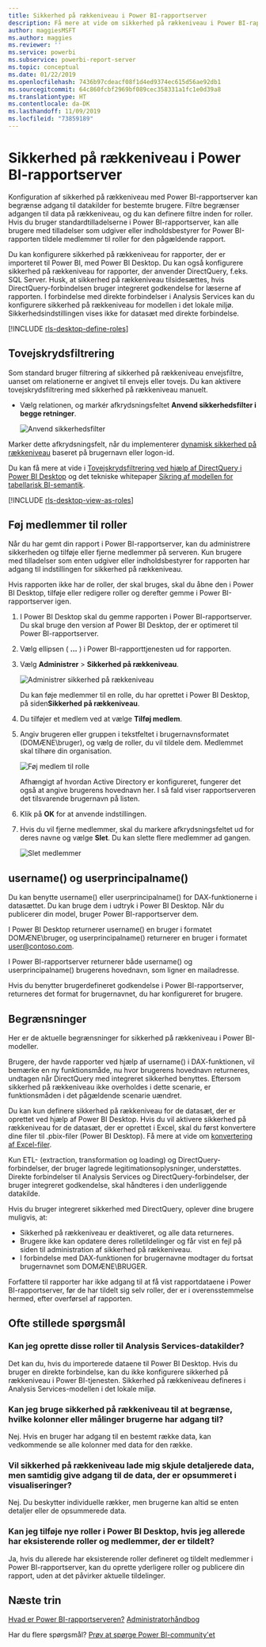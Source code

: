```yaml
---
title: Sikkerhed på rækkeniveau i Power BI-rapportserver
description: Få mere at vide om sikkerhed på rækkeniveau i Power BI-rapportserver.
author: maggiesMSFT
ms.author: maggies
ms.reviewer: ''
ms.service: powerbi
ms.subservice: powerbi-report-server
ms.topic: conceptual
ms.date: 01/22/2019
ms.openlocfilehash: 7436b97cdeacf08f1d4ed9374ec615d56ae92db1
ms.sourcegitcommit: 64c860fcbf2969bf089cec358331a1fc1e0d39a8
ms.translationtype: HT
ms.contentlocale: da-DK
ms.lasthandoff: 11/09/2019
ms.locfileid: "73859189"
---
```

# <a name="row-level-security-rls-in-power-bi-report-server"></a>Sikkerhed på rækkeniveau i Power BI-rapportserver

Konfiguration af sikkerhed på rækkeniveau med Power BI-rapportserver kan begrænse adgang til datakilder for bestemte brugere. Filtre begrænser adgangen til data på rækkeniveau, og du kan definere filtre inden for roller.  Hvis du bruger standardtilladelserne i Power BI-rapportserver, kan alle brugere med tilladelser som udgiver eller indholdsbestyrer for Power BI-rapporten tildele medlemmer til roller for den pågældende rapport.    

Du kan konfigurere sikkerhed på rækkeniveau for rapporter, der er importeret til Power BI, med Power BI Desktop. Du kan også konfigurere sikkerhed på rækkeniveau for rapporter, der anvender DirectQuery, f.eks. SQL Server.  Husk, at sikkerhed på rækkeniveau tilsidesættes, hvis DirectQuery-forbindelsen bruger integreret godkendelse for læserne af rapporten. I forbindelse med direkte forbindelser i Analysis Services kan du konfigurere sikkerhed på rækkeniveau for modellen i det lokale miljø. Sikkerhedsindstillingen vises ikke for datasæt med direkte forbindelse. 

[!INCLUDE [rls-desktop-define-roles](../includes/rls-desktop-define-roles.md)]

## <a name="bidirectional-cross-filtering"></a>Tovejskrydsfiltrering

Som standard bruger filtrering af sikkerhed på rækkeniveau envejsfiltre, uanset om relationerne er angivet til envejs eller tovejs. Du kan aktivere tovejskrydsfiltrering med sikkerhed på rækkeniveau manuelt.

- Vælg relationen, og markér afkrydsningsfeltet **Anvend sikkerhedsfilter i begge retninger**. 

    ![Anvend sikkerhedsfilter](media/row-level-security-report-server/rls-apply-security-filter.png)

Marker dette afkrydsningsfelt, når du implementerer [dynamisk sikkerhed på rækkeniveau](https://docs.microsoft.com/analysis-services/tutorial-tabular-1200/supplemental-lesson-implement-dynamic-security-by-using-row-filters) baseret på brugernavn eller logon-id. 

Du kan få mere at vide i [Tovejskrydsfiltrering ved hjælp af DirectQuery i Power BI Desktop](../desktop-bidirectional-filtering.md) og det tekniske whitepaper [Sikring af modellen for tabellarisk BI-semantik](https://download.microsoft.com/download/D/2/0/D20E1C5F-72EA-4505-9F26-FEF9550EFD44/Securing%20the%20Tabular%20BI%20Semantic%20Model.docx).

[!INCLUDE [rls-desktop-view-as-roles](../includes/rls-desktop-view-as-roles.md)]


## <a name="add-members-to-roles"></a>Føj medlemmer til roller 

Når du har gemt din rapport i Power BI-rapportserver, kan du administrere sikkerheden og tilføje eller fjerne medlemmer på serveren. Kun brugere med tilladelser som enten udgiver eller indholdsbestyrer for rapporten har adgang til indstillingen for sikkerhed på rækkeniveau.

 Hvis rapporten ikke har de roller, der skal bruges, skal du åbne den i Power BI Desktop, tilføje eller redigere roller og derefter gemme i Power BI-rapportserver igen. 

1. I Power BI Desktop skal du gemme rapporten i Power BI-rapportserver. Du skal bruge den version af Power BI Desktop, der er optimeret til Power BI-rapportserver.
2. Vælg ellipsen ( **...** ) i Power BI-rapporttjenesten ud for rapporten. 

3. Vælg **Administrer** > **Sikkerhed på rækkeniveau**. 

     ![Administrer sikkerhed på rækkeniveau](media/row-level-security-report-server/power-bi-report-server-rls-dialog.png)

    Du kan føje medlemmer til en rolle, du har oprettet i Power BI Desktop, på siden**Sikkerhed på rækkeniveau**.

5. Du tilføjer et medlem ved at vælge **Tilføj medlem**.

1. Angiv brugeren eller gruppen i tekstfeltet i brugernavnsformatet (DOMÆNE\bruger), og vælg de roller, du vil tildele dem. Medlemmet skal tilhøre din organisation.   

    ![Føj medlem til rolle](media/row-level-security-report-server/power-bi-report-server-add-members.png)

    Afhængigt af hvordan Active Directory er konfigureret, fungerer det også at angive brugerens hovednavn her. I så fald viser rapportserveren det tilsvarende brugernavn på listen.

1. Klik på **OK** for at anvende indstillingen.   

8. Hvis du vil fjerne medlemmer, skal du markere afkrydsningsfeltet ud for deres navne og vælge **Slet**.  Du kan slette flere medlemmer ad gangen. 

    ![Slet medlemmer](media/row-level-security-report-server/power-bi-report-server-delete-members.png)


## <a name="username-and-userprincipalname"></a>username() og userprincipalname()

Du kan benytte username() eller userprincipalname() for DAX-funktionerne i datasættet. Du kan bruge dem i udtryk i Power BI Desktop. Når du publicerer din model, bruger Power BI-rapportserver dem.

I Power BI Desktop returnerer username() en bruger i formatet DOMÆNE\bruger, og userprincipalname() returnerer en bruger i formatet user@contoso.com.

I Power BI-rapportserver returnerer både username() og userprincipalname() brugerens hovednavn, som ligner en mailadresse.

Hvis du benytter brugerdefineret godkendelse i Power BI-rapportserver, returneres det format for brugernavnet, du har konfigureret for brugere.  

## <a name="limitations"></a>Begrænsninger 

Her er de aktuelle begrænsninger for sikkerhed på rækkeniveau i Power BI-modeller. 

Brugere, der havde rapporter ved hjælp af username() i DAX-funktionen, vil bemærke en ny funktionsmåde, nu hvor brugerens hovednavn returneres, undtagen når DirectQuery med integreret sikkerhed benyttes.  Eftersom sikkerhed på rækkeniveau ikke overholdes i dette scenarie, er funktionsmåden i det pågældende scenarie uændret.

Du kan kun definere sikkerhed på rækkeniveau for de datasæt, der er oprettet ved hjælp af Power BI Desktop. Hvis du vil aktivere sikkerhed på rækkeniveau for de datasæt, der er oprettet i Excel, skal du først konvertere dine filer til .pbix-filer (Power BI Desktop). Få mere at vide om [konvertering af Excel-filer](../desktop-import-excel-workbooks.md).

Kun ETL- (extraction, transformation og loading) og DirectQuery-forbindelser, der bruger lagrede legitimationsoplysninger, understøttes. Direkte forbindelser til Analysis Services og DirectQuery-forbindelser, der bruger integreret godkendelse, skal håndteres i den underliggende datakilde. 

Hvis du bruger integreret sikkerhed med DirectQuery, oplever dine brugere muligvis, at:
- Sikkerhed på rækkeniveau er deaktiveret, og alle data returneres.
- Brugere ikke kan opdatere deres rolletildelinger og får vist en fejl på siden til administration af sikkerhed på rækkeniveau.
- I forbindelse med DAX-funktionen for brugernavne modtager du fortsat brugernavnet som DOMÆNE\BRUGER. 

Forfattere til rapporter har ikke adgang til at få vist rapportdataene i Power BI-rapportserver, før de har tildelt sig selv roller, der er i overensstemmelse hermed, efter overførsel af rapporten. 

 

## <a name="faq"></a>Ofte stillede spørgsmål 

### <a name="can-i-create-these-roles-for-analysis-services-data-sources"></a>Kan jeg oprette disse roller til Analysis Services-datakilder? 

Det kan du, hvis du importerede dataene til Power BI Desktop. Hvis du bruger en direkte forbindelse, kan du ikke konfigurere sikkerhed på rækkeniveau i Power BI-tjenesten. Sikkerhed på rækkeniveau defineres i Analysis Services-modellen i det lokale miljø. 

### <a name="can-i-use-rls-to-limit-the-columns-or-measures-accessible-by-my-users"></a>Kan jeg bruge sikkerhed på rækkeniveau til at begrænse, hvilke kolonner eller målinger brugerne har adgang til? 

Nej. Hvis en bruger har adgang til en bestemt række data, kan vedkommende se alle kolonner med data for den række. 

### <a name="does-rls-let-me-hide-detailed-data-but-give-access-to-data-summarized-in-visuals"></a>Vil sikkerhed på rækkeniveau lade mig skjule detaljerede data, men samtidig give adgang til de data, der er opsummeret i visualiseringer? 

Nej. Du beskytter individuelle rækker, men brugerne kan altid se enten detaljer eller de opsummerede data. 

### <a name="can-i-add-new-roles-in-power-bi-desktop-if-i-already-have-existing-roles-and-members-assigned"></a>Kan jeg tilføje nye roller i Power BI Desktop, hvis jeg allerede har eksisterende roller og medlemmer, der er tildelt? 

Ja, hvis du allerede har eksisterende roller defineret og tildelt medlemmer i Power BI-rapportserver, kan du oprette yderligere roller og publicere din rapport, uden at det påvirker aktuelle tildelinger. 
 

## <a name="next-steps"></a>Næste trin

[Hvad er Power BI-rapportserveren?](get-started.md) 
[Administratorhåndbog](admin-handbook-overview.md)  

Har du flere spørgsmål? [Prøv at spørge Power BI-community'et](https://community.powerbi.com/)
